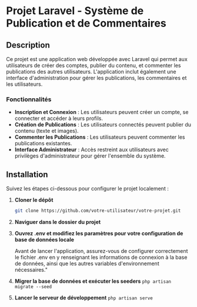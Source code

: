 # Projet Laravel - Système de Publication et de Commentaires

## Description

Ce projet est une application web développée avec Laravel qui permet aux utilisateurs de créer des comptes, publier du contenu, et commenter les publications des autres utilisateurs. L'application inclut également une interface d'administration pour gérer les publications, les commentaires et les utilisateurs.

### Fonctionnalités

- **Inscription et Connexion** : Les utilisateurs peuvent créer un compte, se connecter et accéder à leurs profils.
- **Création de Publications** : Les utilisateurs connectés peuvent publier du contenu (texte et images).
- **Commenter les Publications** : Les utilisateurs peuvent commenter les publications existantes.
- **Interface Administrateur** : Accès restreint aux utilisateurs avec privilèges d'administrateur pour gérer l'ensemble du système.

## Installation

Suivez les étapes ci-dessous pour configurer le projet localement :

1. **Cloner le dépôt**

   ```bash
   git clone https://github.com/votre-utilisateur/votre-projet.git

2. **Naviguer dans le dossier du projet**

3. **Ouvrez .env et modifiez les paramètres pour votre configuration de base de données locale** 

    Avant de lancer l'application, assurez-vous de configurer correctement le fichier .env en y renseignant les informations de connexion à la base de données, ainsi que les autres variables d'environnement nécessaires."

4. **Migrer la base de données et exécuter les seeders**
    `php artisan migrate --seed`

5. **Lancer le serveur de développement**
    `php artisan serve`
